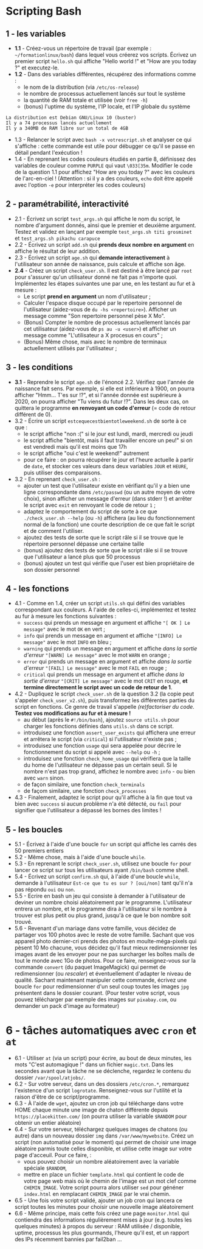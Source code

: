 # Scripting Bash

## 1 - les variables

- **1.1** - Créez-vous un répertoire de travail (par exemple : `~/formationlinux/bash`) dans lequel vous créerez vos scripts. Écrivez un premier script `hello.sh` qui affiche "Hello world !" et "How are you today ?" et executez-le.
- **1.2** - Dans des variables différentes, récupérez des informations comme :
    - le nom de la distribution (via `/etc/os-release`)
    - le nombre de processus actuellement lancés sur tout le système 
    - la quantité de RAM totale et utilisée (voir `free -h`)
    - (bonus) l'uptime du système, l'IP locale, et l'IP globale du système

```
La distribution est Debian GNU/Linux 10 (buster)
Il y a 74 processus lancés actuellement
Il y a 340MB de RAM libre sur un total de 4GB
```

- 1.3 - Relancer le script avec `bash -x votrescript.sh` et analyser ce qui s'affiche : cette commande est utile pour débugger ce qu'il se passe en détail pendant l'exécution !
- 1.4 - En reprenant les codes couleurs étudiés en partie 8, définissez des variables de couleur comme `PURPLE` qui vaut `\033[35m`. Modifier le code de la question 1.1 pour affichez "How are you today ?" avec les couleurs de l'arc-en-ciel ! (Attention : si il y a des couleurs, `echo` doit être appelé avec l'option `-e` pour interpréter les codes couleurs)

## 2 - paramétrabilité, interactivité

- 2.1 - Écrivez un script `test_args.sh` qui affiche le nom du script, le nombre d'argument donnés, ainsi que le premier et deuxième argument. Testez et validez en lançant par exemple `test_args.sh titi grosminet` et `test_args.sh pikachu carapuce`
- 2.2 - Écrivez un script `add.sh` qui **prends deux nombre en argument** en affiche le résultat de leur addition.
- 2.3 - Écrivez un script `age.sh` qui **demande interactivement** à l'utilisateur son année de naissance, puis calcule et affiche son âge. 
- **2.4** - Créez un script `check_user.sh`. Il est destiné à être lancé par `root` pour s'assurer qu'un utilisateur donné ne fait pas n'importe quoi. Implémentez les étapes suivantes une par une, en les testant au fur et à mesure :
   - Le script **prend en argument** un nom d'utilisateur ;
   - Calculer l'espace disque occupé par le repertoire personnel de l'utilisateur (aidez-vous de `du -hs <repertoire>`). Afficher un message comme "Son repertoire personnel pèse X Mo".
   - (Bonus) Compter le nombre de processus actuellement lancés par cet utilisateur (aidez-vous de `ps au -u <user>`) et afficher un message comme "L'utilisateur a X procesus en cours" ;
   - (Bonus) Même chose, mais avec le nombre de terminaux actuellement utilisés par l'utilisateur ;

## 3 - les conditions

- **3.1** - Reprendre le script `age.sh` de l'énoncé 2.2. Vérifiez que l'année de naissance fait sens. Par exemple, si elle est inférieure à 1900, on pourra afficher "Hmm... T'es sur !?", et si l'année donnée est supérieure à 2020, on pourra afficher "Tu viens du futur !?". Dans les deux cas, on quittera le programme **en renvoyant un code d'erreur** (= code de retour différent de 0).
- 3.2 - Écrire un script `estcequecestbientotleweekend.sh` de sorte à ce que : 
    - le script affiche "non :(" si le jour est lundi, mardi, mercredi ou jeudi
    - le script affiche "bientôt, mais il faut travailler encore un peu!" si on est vendredi mais qu'il est moins que 17h
    - le script affiche "oui c'est le weekend!" autrement
    - pour ce faire : on pourra récupérer le jour et l'heure actuelle à partir de `date`, et stocker ces valeurs dans deux variables `JOUR` et `HEURE`, puis utiliser des comparaisons.
- 3.2 - En reprenant `check_user.sh` :
    - ajouter un test que l'utilisateur existe en vérifiant qu'il y a bien une ligne correspondante dans `/etc/passwd` (ou un autre moyen de votre choix), sinon afficher un message d'erreur (dans stderr !) et arrêter le script avec `exit` en renvoyant le code de retour `1` ;
    - adaptez le comportement du script de sorte à ce que `./check_user.sh --help` (ou `-h`) affichera (au lieu du fonctionnement normal de la fonction) une courte description de ce que fait le script et de comment l'utiliser.
    - ajoutez des tests de sorte que le script râle si il se trouve que le répertoire personnel dépasse une certaine taille
    - (bonus) ajoutez des tests de sorte que le script râle si il se trouve que l'utilisateur a lancé plus que 50 processus
    - (bonus) ajoutez un test qui vérifie que l'user est bien propriétaire de son dossier personnel

## 4 - les fonctions

- 4.1 - Comme en 1.4, créer un script `utils.sh` qui défini des variables correspondant aux couleurs. À l'aide de celles-ci, implémentez et testez au fur à mesure les fonctions suivantes :
    - `success` qui prends un message en argument et affiche `"[ OK ] Le message"` avec le mot `OK` en vert ;
    - `info`    qui prends un message en argument et affiche `"[INFO] Le message"` avec le mot `INFO` en bleu ;
    - `warning` qui prends un message en argument et affiche *dans la sortie d'erreur* `"[WARN] Le message"` avec le mot `WARN` en orange ;
    - `error`   qui prends un message en argument et affiche *dans la sortie d'erreur* `"[FAIL] Le message"` avec le mot `FAIL` en rouge ;
    - `critical` qui prends un message en argument et affiche *dans la sortie d'erreur* `"[CRIT] Le message"` avec le mot `CRIT` en rouge, **et termine directement le script avec un code de retour de 1**.
- 4.2 - Dupliquez le script `check_user.sh` de la question 3.2 (la copie peut s'appeler `check_user_v2.sh`), puis transformez les différentes parties du script en fonctions. Ce genre de travail s'appelle *(re)factoriser du code*.  **Testez vos modifications au fur et à mesure !**
    - au début (après le `#!/bin/bash`), ajoutez `source utils.sh` pour charger les fonctions définies dans `utils.sh` dans ce script.
    - introduisez une fonction `assert_user_exists` qui affichera une erreur et arrêtera le script (via `critical`) si l'utilisateur n'existe pas ;
    - introduisez une fonction `usage` qui sera appelée pour décrire le fonctionnement du script si appelé avec `--help` ou `-h` ;
    - introduisez une fonction `check_home_usage` qui vérifiera que la taille du home de l'utilisateur ne dépasse pas un certain seuil. Si le nombre n'est pas trop grand, affichez le nombre avec `info` - ou bien avec `warn` sinon.
    - de façon similaire, une fonction `check_terminals`
    - de façom similaire, une fonction `check_processes`
- 4.3 - Finalement, adaptez le script pour qu'il affiche à la fin que tout va bien avec `success` si aucun problème n'a été détecté, ou `fail` pour signifier que l'utilisateur a dépassé les bornes des limites !

## 5 - les boucles

- 5.1 - Écrivez à l'aide d'une boucle `for` un script qui affiche les carrés des 50 premiers entiers
- 5.2 - Même chose, mais à l'aide d'une boucle `while`.
- 5.3 - En reprenant le script `check_user.sh`, utilisez une boucle `for` pour lancer ce script sur tous les utilisateurs ayant `/bin/bash` comme shell.
- 5.4 - Écrivez un script `confirm.sh` qui, à l'aide d'une boucle `while`, demande à l'utilisateur `Est-ce que tu es sur ? [oui/non]` tant qu'il n'a pas répondu `oui` ou `non`.
- 5.5 - Ecrire en bash un jeu qui consiste à demander à l'utilisateur de deviner un nombre choisi aléatoirement par le programme. L'utilisateur entrera un nombre, et le programme dira à l'utilisateur si le nombre à trouver est plus petit ou plus grand, jusqu'à ce que le bon nombre soit trouvé.
- 5.6 - Revenant d'un mariage dans votre famille, vous décidez de partager vos 100 photos avec le reste de votre famille. Sachant que vos appareil photo dernier-cri prends des photos en moulte-méga-pixels qui pèsent 10 Mo chacune, vous décidez qu'il faut mieux redimensionner les images avant de les envoyer pour ne pas surcharger les boîtes mails de tout le monde avec 1Go de photos. Pour ce faire, renseignez-vous sur la commande `convert` (du paquet ImageMagick) qui permet de redimensionner (ou *rescaler*) et éventuellement d'adapter le niveau de qualité. Sachant maintenant manipuler cette commande, écrivez une boucle `for` pour redimensionner d'un seul coup toutes les images `jpg` présentent dans le dossier courant. (Pour tester votre script, vous pouvez télécharger par exemple des images sur `pixabay.com`, ou demander un pack d'image au formateur)

# 6 - tâches automatiques avec `cron` et `at`

- 6.1 - Utiliser `at` (via un script) pour écrire, au bout de deux minutes, les mots "C'est automagique !" dans un fichier `magic.txt`. Dans les secondes avant que la tâche ne se déclenche, regardez le contenu du dossier `/var/spool/atjobs/`.
- 6.2 - Sur votre serveur, dans un des dossiers `/etc/cron.*`, remarquez l'existence d'un script `logrotate`. Renseignez-vous sur l'utilité et la raison d'être de ce script/programme.
- 6.3 - À l'aide de `wget`, ajoutez un cron job qui télécharge dans votre HOME chaque minute une image de chaton différente depuis `https://placekitten.com/` (on pourra utiliser la variable `$RANDOM` pour obtenir un entier aléatoire)
- 6.4 - Sur votre serveur, téléchargez quelques images de chatons (ou autre) dans un nouveau dossier `img` dans `/var/www/mywebsite`. Créez un script (non automatisé pour le moment) qui permet de choisir une image aléatoire parmis toute celles disponible, et utilise cette image sur votre page d'acceuil. Pour ce faire, :
    - vous pouvez choisir un nombre aléatoirement avec la variable spéciale `$RANDOM`,
    - mettre en place un fichier `template.html` qui contient le code de votre page web mais où le chemin de l'image est un mot clef comme `CHEMIN_IMAGE`. Votre script pourra alors utiliser `sed` pour généner `index.html` en remplacant `CHEMIN_IMAGE` par le vrai chemin.
- 6.5 - Une fois votre script validé, ajouter un job cron qui lancera ce script toutes les minutes pour choisir une nouvelle image aléatoirement
- 6.6 - Même principe, mais cette fois créez une page `monitor.html` qui contiendra des informations régulièrement mises à jour (e.g. toutes les quelques minutes) à propos du serveur : RAM utilisée / disponible, uptime, processus les plus gourmands, l'heure qu'il est, et un rapport des IPs récemment bannies par fail2ban ...
